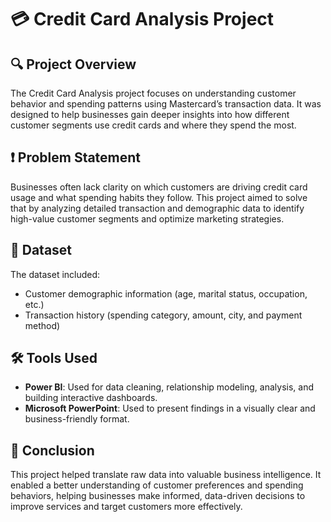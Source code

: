 # 💳 Credit Card Analysis Project

## 🔍 Project Overview
The Credit Card Analysis project focuses on understanding customer behavior and spending patterns using Mastercard’s transaction data. It was designed to help businesses gain deeper insights into how different customer segments use credit cards and where they spend the most.

## ❗ Problem Statement
Businesses often lack clarity on which customers are driving credit card usage and what spending habits they follow. This project aimed to solve that by analyzing detailed transaction and demographic data to identify high-value customer segments and optimize marketing strategies.

## 📂 Dataset
The dataset included:
- Customer demographic information (age, marital status, occupation, etc.)
- Transaction history (spending category, amount, city, and payment method)

## 🛠️ Tools Used
- **Power BI**: Used for data cleaning, relationship modeling, analysis, and building interactive dashboards.
- **Microsoft PowerPoint**: Used to present findings in a visually clear and business-friendly format.

## 📌 Conclusion
This project helped translate raw data into valuable business intelligence. It enabled a better understanding of customer preferences and spending behaviors, helping businesses make informed, data-driven decisions to improve services and target customers more effectively.
